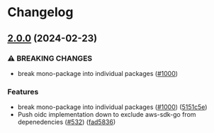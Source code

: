 # Changelog

## [2.0.0](https://github.com/chanzuckerberg/go-misc/compare/oidc_cli-v1.12.0...oidc_cli-v2.0.0) (2024-02-23)


### ⚠ BREAKING CHANGES

* break mono-package into individual packages ([#1000](https://github.com/chanzuckerberg/go-misc/issues/1000))

### Features

* break mono-package into individual packages ([#1000](https://github.com/chanzuckerberg/go-misc/issues/1000)) ([5151c5e](https://github.com/chanzuckerberg/go-misc/commit/5151c5e6a03d706156ac0a5b437875ab1600af6c))
* Push oidc implementation down to exclude aws-sdk-go from depenedencies ([#532](https://github.com/chanzuckerberg/go-misc/issues/532)) ([fad5836](https://github.com/chanzuckerberg/go-misc/commit/fad5836ca8b86dc6b8496f66919a35378a3ef115))
